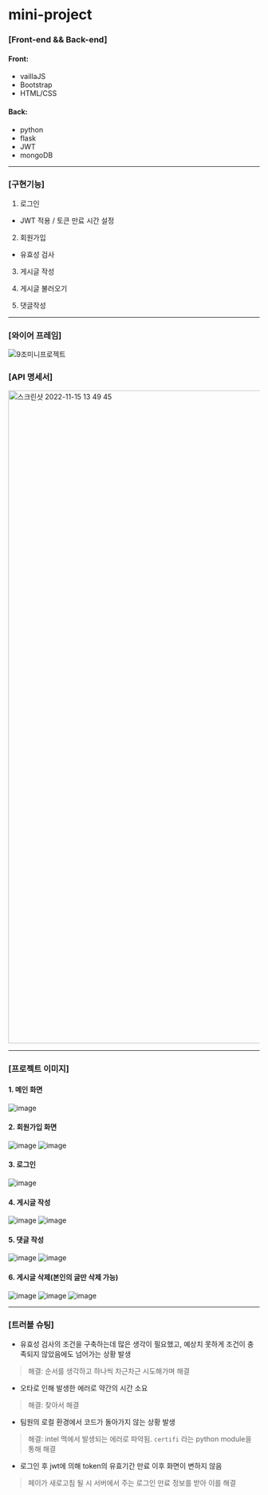 # mini-project

### [Front-end && Back-end]

#### Front:
- vaillaJS
- Bootstrap
- HTML/CSS

#### Back:
- python
- flask
- JWT
- mongoDB

---

### [구현기능]

1. 로그인
- JWT 적용 / 토큰 만료 시간 설정

2. 회원가입
- 유효성 검사

3. 게시글 작성

4. 게시글 불러오기

5. 댓글작성

---

### [와이어 프레임]
![9조미니프로젝트](https://user-images.githubusercontent.com/105340187/201684045-9c72bff7-c49c-4f3a-bdd1-4e0ccabca88b.png)

### [API 명세서] 
<img width="1308" alt="스크린샷 2022-11-15 13 49 45" src="https://user-images.githubusercontent.com/105340187/201829198-1e55b12a-57a8-4c89-8add-5a5d7e6e0d06.png">

---

### [프로젝트 이미지]
#### 1. 메인 화면
![image](https://user-images.githubusercontent.com/61128538/202897320-2264de4c-b0b0-41a8-ad8b-bbf809de7524.png)

#### 2. 회원가입 화면
![image](https://user-images.githubusercontent.com/61128538/202897358-70ceb053-3683-4ccc-bab6-7666b5ec81f3.png)
![image](https://user-images.githubusercontent.com/61128538/202897384-f8e152e8-7fd0-4dfd-a717-6d28ff33c4d4.png)

#### 3. 로그인
![image](https://user-images.githubusercontent.com/61128538/202897456-6cacfa02-c46f-48e2-a791-cd3900eca391.png)

#### 4. 게시글 작성
![image](https://user-images.githubusercontent.com/61128538/202897479-973b2765-b02f-4d4f-903e-4f04dbedc207.png)
![image](https://user-images.githubusercontent.com/61128538/202897492-97cee8e3-fd5c-4175-bfdd-86cf81ea9155.png)

#### 5. 댓글 작성
![image](https://user-images.githubusercontent.com/61128538/202897522-3e25e4ab-d2c1-40c2-91d5-4b4e9b781b7d.png)
![image](https://user-images.githubusercontent.com/61128538/202897528-a2885f1f-7828-458e-964b-fd9cda8bf763.png)

#### 6. 게시글 삭제(본인의 글만 삭제 가능)
![image](https://user-images.githubusercontent.com/61128538/202897557-c59ca4c5-6a3c-4ffd-ac0d-469752c03513.png)
![image](https://user-images.githubusercontent.com/61128538/202897571-c57241d1-0f78-464e-9bb0-d351ceb3db47.png)
![image](https://user-images.githubusercontent.com/61128538/202897585-974c9516-0a15-442f-976c-4022f2ec5711.png)

---
### [트러블 슈팅]
- 유효성 검사의 조건을 구축하는데 많은 생각이 필요했고, 예상치 못하게 조건이 충족되지 않았음에도 넘어가는 상황 발생
> 해결: 순서를 생각하고 하나씩 차근차근 시도해가며 해결
- 오타로 인해 발생한 에러로 약간의 시간 소요
> 해결: 찾아서 해결
- 팀원의 로컬 환경에서 코드가 돌아가지 않는 상황 발생
> 해결: intel 맥에서 발생되는 에러로 파악됨. `certifi` 라는 python module을 통해 해결
- 로그인 후 jwt에 의해 token의 유효기간 만료 이후 화면이 변하지 않음
> 페이가 새로고침 될 시 서버에서 주는 로그인 만료 정보를 받아 이를 해결
